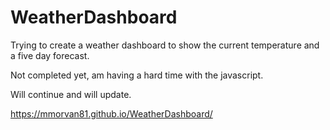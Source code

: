 # WeatherDashboard

Trying to create a weather dashboard to show the current temperature and a five day forecast.

Not completed yet, am having a hard time with the javascript.

Will continue and will update.

https://mmorvan81.github.io/WeatherDashboard/
